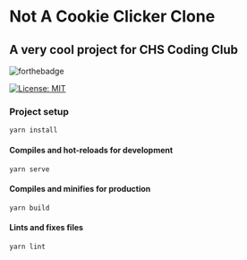 # Not A Cookie Clicker Clone
## A very cool project for CHS Coding Club

![forthebadge](https://forthebadge.com/images/badges/approved-by-george-costanza.svg)

[![License: MIT](https://img.shields.io/badge/License-MIT-yellow.svg)](https://opensource.org/licenses/MIT)

### Project setup
```
yarn install
```

#### Compiles and hot-reloads for development
```
yarn serve
```

#### Compiles and minifies for production
```
yarn build
```

#### Lints and fixes files
```
yarn lint
```
